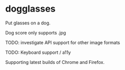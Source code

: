 # dogglasses

Put glasses on a dog.

Dog score only supports .jpg

TODO: investigate API support for other image formats

TODO: Keyboard support / a11y

Supporting latest builds of Chrome and Firefox.
